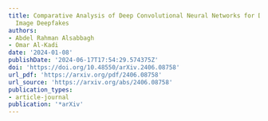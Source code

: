 ```yaml
---
title: Comparative Analysis of Deep Convolutional Neural Networks for Detecting Medical
  Image Deepfakes
authors:
- Abdel Rahman Alsabbagh
- Omar Al-Kadi
date: '2024-01-08'
publishDate: '2024-06-17T17:54:29.574375Z'
doi: 'https://doi.org/10.48550/arXiv.2406.08758'
url_pdf: 'https://arxiv.org/pdf/2406.08758'
url_source: 'https://arxiv.org/abs/2406.08758'
publication_types:
- article-journal
publication: '*arXiv'
---
```


